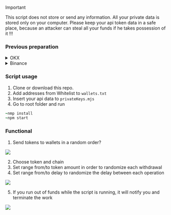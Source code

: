 > [!IMPORTANT]
> This script does not store or send any information. All your private data is stored only on your computer. Please keep your api token data in a safe place, because an attacker can steal all your funds if he takes possession of it !!!

### Previous preparation
<details>
<summary>OKX</summary>
 
1. Install [node.js](https://nodejs.org/en/download) if it is not already installed.

   To check that `node.js` is installed, write the command in the cmd
```ruby
~node -v
v18.13.0
```
2. Create [okx api](https://www.okx.com/ua/account/my-api) with the ability to withdraw funds and save your `apikey`, `secretKey` and `password` in a safe place.
<p align="left">
 <img src="https://github.com/iskariott/cexWithdraw/assets/97576455/fc84b72d-f901-4d9a-baf9-271e2fa350d7" >
</p>

3. Add crypto addresses which you want to use in script to Whitelist and mark up "Save as verified address to skip future verification"
<p align="left">
 <img src="https://github.com/iskariott/cexWithdraw/assets/97576455/51f24330-c403-4124-af2b-8a1f9ed138b3">
</p>

</details>

<details>
<summary>Binance</summary>
 
1. Install [node.js](https://nodejs.org/en/download) if it is not already installed.

   To check that `node.js` is installed, write the command in the cmd
```ruby
~node -v
v18.13.0
```
2. Create [binance api](https://www.binance.com/uk-UA/my/settings/api-management) with the ability to withdraw funds and save your `apikey` and `secretKey` in a safe place.
<p align="left">
 <img src="https://github.com/iskariott/cexWithdraw/assets/97576455/0b947951-4316-43a5-9eac-335007aaed85" >
</p>

</details>

### Script usage

1. Clone or download this repo.
2. Add addresses from Whitelist to `wallets.txt`
3. Insert your api data to `privateKeys.mjs`
4. Go to root folder and run
```ruby
~nmp install
~npm start
```

### Functional

1. Send tokens to wallets in a random order?
<p align="left">
 <img src="https://github.com/iskariott/cexWithdraw/assets/97576455/734ec9ac-ea2f-44a8-989e-d3e3eef03bd1" >
</p>

2. Choose token and chain
3. Set range from/to token amount in order to randomize each withdrawal
4. Set range from/to delay to randomize the delay between each operation
<p align="left">
 <img src="https://github.com/iskariott/cexWithdraw/assets/97576455/d2af0624-21a5-4ce4-9610-82929fcb3111" >
</p>

5. If you run out of funds while the script is running, it will notify you and terminate the work
<p align="left">
 <img src="https://github.com/iskariott/cexWithdraw/assets/97576455/744ed2cb-622d-4e3f-b44e-81e4f569004d" >
</p>
